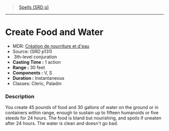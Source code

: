 ﻿---
!SpellItem
Name: Create Food and Water
AltName: "[Création de nourriture et d'eau](hd_spells_creation_de_nourriture_et_deau.md)"
Type: conjuration
Level: 3
CastingTime: 1 action
Range: 30 feet
Components: V, S
Duration: Instantaneous
Classes: Cleric, Paladin
Family: SpellVO
Source: (SRD p131)
Id: spells_vo.md#create-food-and-water
ParentLink: spells_vo.md#spells-srd-p
ParentName: Spells (SRD p)
NameLevel: 1
Attributes:
  Name: Create Food and Water
  Markdown: >+
    # <!--Name-->Create Food and Water<!--/Name-->


    - MDR: <!--AltName-->[Création de nourriture et d'eau](hd_spells_creation_de_nourriture_et_deau.md)<!--/AltName-->

    - Source: <!--Source-->(SRD p131)<!--/Source-->

    -  <!--Level-->3<!--/Level-->th-level <!--Type-->conjuration<!--/Type-->

    - **Casting Time :** <!--CastingTime-->1 action<!--/CastingTime-->

    - **Range :** <!--Range-->30 feet<!--/Range-->

    - **Components :** <!--Components-->V, S<!--/Components-->

    - **Duration :** <!--Duration-->Instantaneous<!--/Duration-->

    - Classes: <!--Classes-->Cleric, Paladin<!--/Classes-->


    ### Description


    You create 45 pounds of food and 30 gallons of water on the ground or in containers within range, enough to sustain up to fifteen humanoids or five steeds for 24 hours. The food is bland but nourishing, and spoils if uneaten after 24 hours. The water is clean and doesn't go bad.

  AltName: "[Création de nourriture et d'eau](hd_spells_creation_de_nourriture_et_deau.md)"
  Source: (SRD p131)
  Level: 3
  Type: conjuration
  CastingTime: 1 action
  Range: 30 feet
  Components: V, S
  Duration: Instantaneous
  Classes: Cleric, Paladin
AttributesDictionary: >+
  Name: Create Food and Water

  Markdown: >+

    # <!--Name-->Create Food and Water<!--/Name-->





    - MDR: <!--AltName-->[Création de nourriture et d'eau](hd_spells_creation_de_nourriture_et_deau.md)<!--/AltName-->



    - Source: <!--Source-->(SRD p131)<!--/Source-->



    -  <!--Level-->3<!--/Level-->th-level <!--Type-->conjuration<!--/Type-->



    - **Casting Time :** <!--CastingTime-->1 action<!--/CastingTime-->



    - **Range :** <!--Range-->30 feet<!--/Range-->



    - **Components :** <!--Components-->V, S<!--/Components-->



    - **Duration :** <!--Duration-->Instantaneous<!--/Duration-->



    - Classes: <!--Classes-->Cleric, Paladin<!--/Classes-->





    ### Description





    You create 45 pounds of food and 30 gallons of water on the ground or in containers within range, enough to sustain up to fifteen humanoids or five steeds for 24 hours. The food is bland but nourishing, and spoils if uneaten after 24 hours. The water is clean and doesn't go bad.



  AltName: "[Création de nourriture et d'eau](hd_spells_creation_de_nourriture_et_deau.md)"

  Source: (SRD p131)

  Level: 3

  Type: conjuration

  CastingTime: 1 action

  Range: 30 feet

  Components: V, S

  Duration: Instantaneous

  Classes: Cleric, Paladin

---
> [Spells (SRD p)](srd_spells.md)

---

# Create Food and Water

- MDR: [Création de nourriture et d'eau](hd_spells_creation_de_nourriture_et_deau.md)
- Source: (SRD p131)
-  3th-level conjuration
- **Casting Time :** 1 action
- **Range :** 30 feet
- **Components :** V, S
- **Duration :** Instantaneous
- Classes: Cleric, Paladin

### Description

You create 45 pounds of food and 30 gallons of water on the ground or in containers within range, enough to sustain up to fifteen humanoids or five steeds for 24 hours. The food is bland but nourishing, and spoils if uneaten after 24 hours. The water is clean and doesn't go bad.

